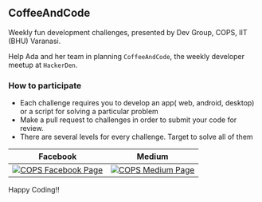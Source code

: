 ## CoffeeAndCode

Weekly fun development challenges, presented by Dev Group, COPS, IIT (BHU) Varanasi.  

Help Ada and her team in planning `CoffeeAndCode`, the weekly developer meetup at `HackerDen`.

### How to participate
+ Each challenge requires you to develop an app( web, android, desktop) or a script for solving a particular problem
+ Make a pull request to challenges in order to submit your code for review.
+ There are several levels for every challenge. Target to solve all of them


Facebook             |  Medium
:-------------------------:|:-------------------------:
[![COPS Facebook Page](http://icons-for-free.com/icon/download-facebook_icon-344524.png)](https://www.facebook.com/cops.iitbhu/)  |  [![COPS Medium Page](http://icons-for-free.com/icon/download-blog_medium_icon-345952.png)](https://www.facebook.com/cops.iitbhu/)

Happy Coding!!
